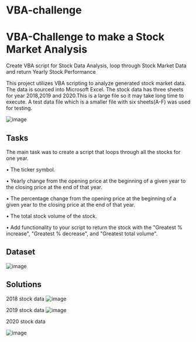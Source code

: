 # VBA-challenge
# VBA-Challenge to make a Stock Market Analysis

Create VBA script for Stock Data Analysis, loop through Stock Market Data and return Yearly Stock Performance

This project utilizes VBA scripting to analyze generated stock market data. The data is sourced into Microsoft Excel. The stock data has three sheets for year 2018,2019 and 2020.This is a large file so it may take long time to execute. A test data file which is a smaller file with six sheets(A-F) was used for testing.

![image](https://github.com/ShubhangiBidkar/VBA-challenge/assets/38162670/74122ba8-8f95-4223-b84f-12c1eceb40de)


## Tasks

The main task was to create a script that loops through all the stocks for one year.

• The ticker symbol.

• Yearly change from the opening price at the beginning of a given year to the closing price at the end of that year.

• The percentage change from the opening price at the beginning of a given year to the closing price at the end of that year.

• The total stock volume of the stock.

• Add functionality to your script to return the stock with the "Greatest % increase", "Greatest % decrease", and "Greatest total volume".

## Dataset

![image](https://github.com/ShubhangiBidkar/VBA-challenge/assets/38162670/d883e502-f1d9-4b16-961b-2dd02e5e2868)


## Solutions

2018 stock data
![image](https://github.com/ShubhangiBidkar/VBA-challenge/assets/38162670/dcb8cb74-d198-4213-a8d7-0b0717713332)

2019 stock data
![image](https://github.com/ShubhangiBidkar/VBA-challenge/assets/38162670/f630710d-b5d5-4c01-95c5-2cd6ed96d2ff)

2020 stock data

![image](https://github.com/ShubhangiBidkar/VBA-challenge/assets/38162670/8c3bb886-6ea1-4c43-8b4f-0ec7bcf8299b)

